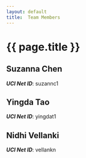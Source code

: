 ```yaml
---
layout: default
title:  Team Members
---
```


# {{ page.title }}


## Suzanna Chen
***UCI Net ID***: suzannc1

## Yingda Tao
***UCI Net ID***: yingdat1

## Nidhi Vellanki
***UCI Net ID***: vellankn
